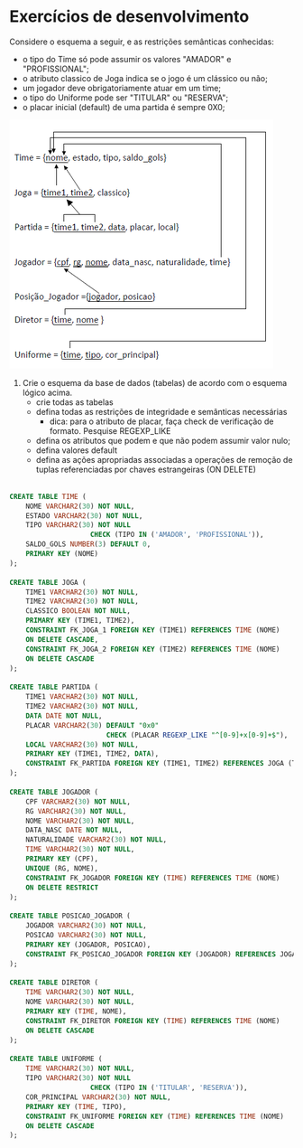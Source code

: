# Exercícios de desenvolvimento

Considere o esquema a seguir, e as restrições semânticas conhecidas:

- o tipo do Time só pode assumir os valores "AMADOR" e "PROFISSIONAL";
- o atributo classico de Joga indica se o jogo é um clássico ou não;
- um jogador deve obrigatoriamente atuar em um time;
- o tipo do Uniforme pode ser "TITULAR" ou "RESERVA";
- o placar inicial (default) de uma partida é sempre 0X0;

![modelo Relacional](ModeloRelacional.png)

1. Crie o esquema da base de dados (tabelas) de acordo com o esquema lógico acima.
    - crie todas as tabelas
    - defina todas as restrições de integridade e semânticas necessárias
      - dica: para o atributo de placar, faça check de verificação de formato.
    Pesquise REGEXP_LIKE
    - defina os atributos que podem e que não podem assumir valor nulo;
    - defina valores default
    - defina as ações apropriadas associadas a operações de remoção de tuplas referenciadas por chaves estrangeiras (ON DELETE)

```SQL

CREATE TABLE TIME (
    NOME VARCHAR2(30) NOT NULL,
    ESTADO VARCHAR2(30) NOT NULL,
    TIPO VARCHAR2(30) NOT NULL
                    CHECK (TIPO IN ('AMADOR', 'PROFISSIONAL')),
    SALDO_GOLS NUMBER(3) DEFAULT 0,
    PRIMARY KEY (NOME)
);  

CREATE TABLE JOGA (
    TIME1 VARCHAR2(30) NOT NULL,
    TIME2 VARCHAR2(30) NOT NULL,
    CLASSICO BOOLEAN NOT NULL,
    PRIMARY KEY (TIME1, TIME2),
    CONSTRAINT FK_JOGA_1 FOREIGN KEY (TIME1) REFERENCES TIME (NOME)
    ON DELETE CASCADE,
    CONSTRAINT FK_JOGA_2 FOREIGN KEY (TIME2) REFERENCES TIME (NOME)
    ON DELETE CASCADE
);

CREATE TABLE PARTIDA (
    TIME1 VARCHAR2(30) NOT NULL,
    TIME2 VARCHAR2(30) NOT NULL,
    DATA DATE NOT NULL,
    PLACAR VARCHAR2(30) DEFAULT "0x0"
                        CHECK (PLACAR REGEXP_LIKE "^[0-9]+x[0-9]+$"),
    LOCAL VARCHAR2(30) NOT NULL,
    PRIMARY KEY (TIME1, TIME2, DATA),
    CONSTRAINT FK_PARTIDA FOREIGN KEY (TIME1, TIME2) REFERENCES JOGA (TIME1, TIME2) ON DELETE CASCADE
);

CREATE TABLE JOGADOR (
    CPF VARCHAR2(30) NOT NULL,
    RG VARCHAR2(30) NOT NULL,
    NOME VARCHAR2(30) NOT NULL,
    DATA_NASC DATE NOT NULL,
    NATURALIDADE VARCHAR2(30) NOT NULL,
    TIME VARCHAR2(30) NOT NULL,
    PRIMARY KEY (CPF),
    UNIQUE (RG, NOME),
    CONSTRAINT FK_JOGADOR FOREIGN KEY (TIME) REFERENCES TIME (NOME) 
    ON DELETE RESTRICT
);

CREATE TABLE POSICAO_JOGADOR (
    JOGADOR VARCHAR2(30) NOT NULL,
    POSICAO VARCHAR2(30) NOT NULL,
    PRIMARY KEY (JOGADOR, POSICAO),
    CONSTRAINT FK_POSICAO_JOGADOR FOREIGN KEY (JOGADOR) REFERENCES JOGADOR (CPF) ON DELETE CASCADE 
);

CREATE TABLE DIRETOR (
    TIME VARCHAR2(30) NOT NULL,
    NOME VARCHAR2(30) NOT NULL,
    PRIMARY KEY (TIME, NOME),
    CONSTRAINT FK_DIRETOR FOREIGN KEY (TIME) REFERENCES TIME (NOME)
    ON DELETE CASCADE
);

CREATE TABLE UNIFORME (
    TIME VARCHAR2(30) NOT NULL,
    TIPO VARCHAR2(30) NOT NULL
                    CHECK (TIPO IN ('TITULAR', 'RESERVA')),
    COR_PRINCIPAL VARCHAR2(30) NOT NULL,
    PRIMARY KEY (TIME, TIPO),
    CONSTRAINT FK_UNIFORME FOREIGN KEY (TIME) REFERENCES TIME (NOME)
    ON DELETE CASCADE
);

```

